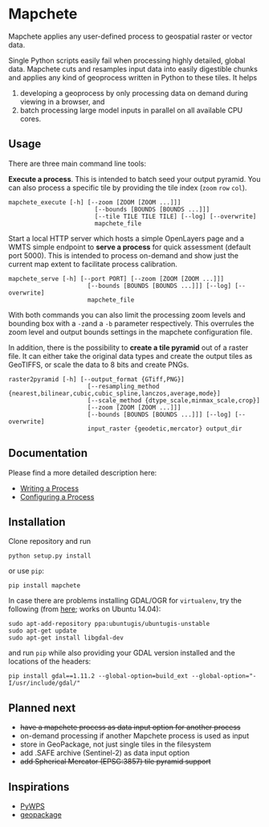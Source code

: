 # Mapchete

Mapchete applies any user-defined process to geospatial raster or vector data.

Single Python scripts easily fail when processing highly detailed, global data. Mapchete cuts and resamples input data into easily digestible chunks and applies any kind of geoprocess written in Python to these tiles. It helps
1. developing a geoprocess by only processing data on demand during viewing in a browser, and
2. batch processing large model inputs in parallel on all available CPU cores.

## Usage

There are three main command line tools:

**Execute a process**. This is intended to batch seed your output pyramid. You can also process a specific tile by providing the tile index (``zoom`` ``row`` ``col``).
```shell
mapchete_execute [-h] [--zoom [ZOOM [ZOOM ...]]]
                        [--bounds [BOUNDS [BOUNDS ...]]]
                        [--tile TILE TILE TILE] [--log] [--overwrite]
                        mapchete_file
```

Start a local HTTP server which hosts a simple OpenLayers page and a WMTS simple endpoint to **serve a process** for quick assessment (default port 5000). This is intended to process on-demand and show just the current map extent to facilitate process calibration.
```shell
mapchete_serve [-h] [--port PORT] [--zoom [ZOOM [ZOOM ...]]]
                      [--bounds [BOUNDS [BOUNDS ...]]] [--log] [--overwrite]
                      mapchete_file
```

With both commands you can also limit the processing zoom levels and bounding box with a ``-z``and a ``-b`` parameter respectively. This overrules the zoom level and output bounds settings in the mapchete configuration file.

In addition, there is the possibility to **create a tile pyramid** out of a raster file. It can either take the original data types and create the output tiles as GeoTIFFS, or scale the data to 8 bits and create PNGs.
```shell
raster2pyramid [-h] [--output_format {GTiff,PNG}]
                      [--resampling_method {nearest,bilinear,cubic,cubic_spline,lanczos,average,mode}]
                      [--scale_method {dtype_scale,minmax_scale,crop}]
                      [--zoom [ZOOM [ZOOM ...]]]
                      [--bounds [BOUNDS [BOUNDS ...]]] [--log] [--overwrite]
                      input_raster {geodetic,mercator} output_dir
```

## Documentation

Please find a more detailed description here:

* [Writing a Process](doc/processes.md)
* [Configuring a Process](doc/configuration.md)

## Installation

Clone repository and run
```
python setup.py install
```

or use ``pip``:
```
pip install mapchete
```

In case there are problems installing GDAL/OGR for ``virtualenv``, try the following (from [here](https://gist.github.com/cspanring/5680334); works on Ubuntu 14.04):

```shell
sudo apt-add-repository ppa:ubuntugis/ubuntugis-unstable
sudo apt-get update
sudo apt-get install libgdal-dev
```

and run ``pip`` while also providing your GDAL version installed and the locations of the headers:

```shell
pip install gdal==1.11.2 --global-option=build_ext --global-option="-I/usr/include/gdal/"
```

## Planned next

* ~~have a mapchete process as data input option for another process~~
* on-demand processing if another Mapchete process is used as input
* store in GeoPackage, not just single tiles in the filesystem
* add .SAFE archive (Sentinel-2) as data input option
* ~~add Spherical Mercator (EPSG:3857) tile pyramid support~~

## Inspirations
* [PyWPS](http://pywps.wald.intevation.org/)
* [geopackage](https://github.com/opengeospatial/geopackage/)
